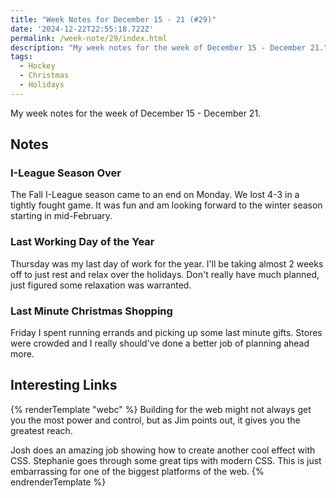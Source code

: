 ```yaml
---
title: "Week Notes for December 15 - 21 (#29)"
date: '2024-12-22T22:55:18.722Z'
permalink: /week-note/29/index.html
description: "My week notes for the week of December 15 - December 21."
tags:
  - Hockey
  - Christmas
  - Holidays
---
```


My week notes for the week of December 15 - December 21.
<!-- excerpt -->

## Notes

### I-League Season Over

The Fall I-League season came to an end on Monday. We lost 4-3 in a tightly fought game. It was fun and am looking forward to the winter season starting in mid-February.

### Last Working Day of the Year

Thursday was my last day of work for the year. I'll be taking almost 2 weeks off to just rest and relax over the holidays. Don't really have much planned, just figured some relaxation was warranted.

### Last Minute Christmas Shopping

Friday I spent running errands and picking up some last minute gifts. Stores were crowded and I really should've done a better job of planning ahead more.

## Interesting Links

{% renderTemplate "webc" %}
<shared-link title="The Lowest Common Denominator: www" url="https://blog.jim-nielsen.com/2024/lowest-common-denominator/" author="Jim Nielsen">
  Building for the web might not always get you the most power and control, but as Jim points out, it gives you the greatest reach.
</shared-link>

<shared-link title="Next-level frosted glass with backdrop-filter" url="https://www.joshwcomeau.com/css/backdrop-filter/" author="Josh W. Comeau">
  Josh does an amazing job showing how to create another cool effect with CSS.
</shared-link>

<shared-link title="12 Modern CSS One-Line Upgrades" url="https://moderncss.dev/12-modern-css-one-line-upgrades/" author="Stephanie Eckles">
  Stephanie goes through some great tips with modern CSS.
</shared-link>

<shared-link title="To Log Into WordPress, You Now Have To Agree Pineapple on Pizza Is Good" url="https://www.404media.co/wordpress-login-pineapple-on-pizza/" author="Samantha Cole">
  This is just embarrassing for one of the biggest platforms of the web.
</shared-link>
{% endrenderTemplate %}
